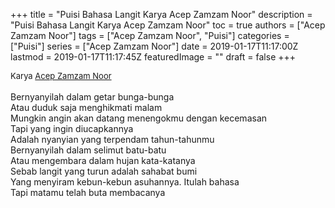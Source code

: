 +++
title = "Puisi Bahasa Langit Karya Acep Zamzam Noor"
description = "Puisi Bahasa Langit Karya Acep Zamzam Noor"
toc = true
authors = ["Acep Zamzam Noor"]
tags = ["Acep Zamzam Noor", "Puisi"]
categories = ["Puisi"]
series = ["Acep Zamzam Noor"]
date = 2019-01-17T11:17:00Z
lastmod = 2019-01-17T11:17:45Z
featuredImage = ""
draft = false
+++

<div style="text-align: justify;">
<div style="font-size: small;">Karya <a href="/authors/acep-zamzam-noor/" target="_blank">Acep Zamzam Noor</a></div><br />
Bernyanyilah dalam getar bunga-bunga<br />Atau duduk saja menghikmati malam<br />Mungkin angin akan datang menengokmu dengan kecemasan<br />Tapi yang ingin diucapkannya<br />Adalah nyanyian yang terpendam tahun-tahunmu<br />Bernyanyilah dalam selimut batu-batu<br />Atau mengembara dalam hujan kata-katanya<br />Sebab langit yang turun adalah sahabat bumi<br />Yang menyiram kebun-kebun asuhannya. Itulah bahasa<br />Tapi matamu telah buta membacanya</div>
